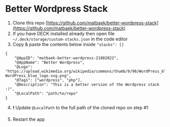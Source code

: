# Better Wordpress Stack

1. Clone this repo [https://github.com/matbaek/better-wordpress-stack](https://github.com/matbaek/better-wordpress-stack)
2. If you have DECK installed already then open file `~/.deck/storage/custom-stacks.json` in the code editor
3. Copy & paste the contents below inside `"stacks": []`

```
{
    "@AppID": "matbaek-better-wordpress-21082022",
    "@AppName": "Better Wordpress",
    "@Logo": "https://upload.wikimedia.org/wikipedia/commons/thumb/9/98/WordPress_blue_logo.svg/200px-WordPress_blue_logo.svg.png",
    "@Tags": ["wordpress", "php"],
    "@Description": "This is a better version of the Wordpress stack :)",
    "@LocalPath": "path/to/repo"
}
```
4. ❗️ Update `@LocalPath` to the full path of the cloned repo on step #1

5. Restart the app
